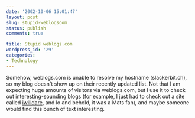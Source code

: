```yaml
---
date: '2002-10-06 15:01:47'
layout: post
slug: stupid-weblogscom
status: publish
comments: true

title: Stupid weblogs.com
wordpress_id: '29'
categories:
- Technology
---
```


Somehow, weblogs.com is unable to resolve my hostname (slackerbit.ch), so my blog doesn't show up on their recently updated list.
Not that I am expecting huge amounts of visitors via weblogs.com, but I use it to check out interesting-sounding blogs (for example, I just had to check out a site called [iwilldare](http://www.iwilldare.com), and lo and behold, it was a Mats fan), and maybe someone would find this bunch of text interesting.
